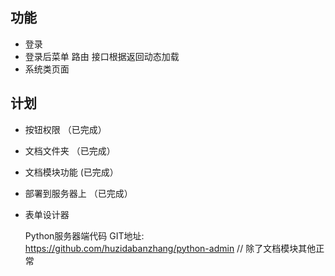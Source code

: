 ## 功能

* 登录
* 登录后菜单 路由 接口根据返回动态加载
* 系统类页面

## 计划
* 按钮权限 （已完成）
* 文档文件夹 （已完成）
* 文档模块功能 (已完成）
* 部署到服务器上 （已完成）
* 表单设计器

  Python服务器端代码 GIT地址: https://github.com/huzidabanzhang/python-admin // 除了文档模块其他正常
  
